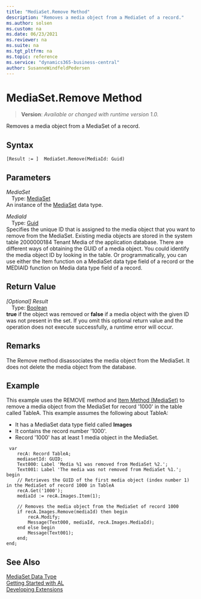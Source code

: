 ```yaml
---
title: "MediaSet.Remove Method"
description: "Removes a media object from a MediaSet of a record."
ms.author: solsen
ms.custom: na
ms.date: 06/23/2021
ms.reviewer: na
ms.suite: na
ms.tgt_pltfrm: na
ms.topic: reference
ms.service: "dynamics365-business-central"
author: SusanneWindfeldPedersen
---
```

[//]: # (START>DO_NOT_EDIT)
[//]: # (IMPORTANT:Do not edit any of the content between here and the END>DO_NOT_EDIT.)
[//]: # (Any modifications should be made in the .xml files in the ModernDev repo.)
# MediaSet.Remove Method
> **Version**: _Available or changed with runtime version 1.0._

Removes a media object from a MediaSet of a record.


## Syntax
```AL
[Result := ]  MediaSet.Remove(MediaId: Guid)
```
## Parameters
*MediaSet*  
&emsp;Type: [MediaSet](mediaset-data-type.md)  
An instance of the [MediaSet](mediaset-data-type.md) data type.  

*MediaId*  
&emsp;Type: [Guid](../guid/guid-data-type.md)  
Specifies the unique ID that is assigned to the media object that you want to remove from the MediaSet. Existing media objects are stored in the system table 2000000184 Tenant Media of the application database. There are different ways of obtaining the GUID of a media object. You could identify the media object ID by looking in the table. Or programmatically, you can use either the Item function on a MediaSet data type field of a record or the MEDIAID function on Media data type field of a record.
          


## Return Value
*[Optional] Result*  
&emsp;Type: [Boolean](../boolean/boolean-data-type.md)  
**true** if the object was removed or **false** if a media object with the given ID was not present in the set. If you omit this optional return value and the operation does not execute successfully, a runtime error will occur.  


[//]: # (IMPORTANT: END>DO_NOT_EDIT)

## Remarks  
The Remove method disassociates the media object from the MediaSet. It does not delete the media object from the database.

## Example  
This example uses the REMOVE method and [Item Method \(MediaSet\)](../../methods-auto/mediaset/mediaset-item-method.md) to remove a media object from the MediaSet for record '1000' in the table called TableA. This example assumes the following about TableA:

-   It has a MediaSet data type field called **Images**
-   It contains the record number '1000'.
-   Record '1000' has at least 1 media object in the MediaSet.

```al
 var
    recA: Record TableA;
    mediasetId: GUID;
    Text000: Label 'Media %1 was removed from MediaSet %2.';
    Text001: Label 'The media was not removed from MediaSet %1.';
begin 
    // Retrieves the GUID of the first media object (index number 1) in the MediaSet of record 1000 in TableA
    recA.Get('1000');  
    mediaId := recA.Images.Item(1);
    
    // Removes the media object from the MediaSet of record 1000
    if recA.Images.Remove(mediaId) then begin
        recA.Modify;    
        Message(Text000, mediaId, recA.Images.MediaId);
    end else begin
        Message(Text001);
    end;
end;
```  
## See Also
[MediaSet Data Type](mediaset-data-type.md)  
[Getting Started with AL](../../devenv-get-started.md)  
[Developing Extensions](../../devenv-dev-overview.md)